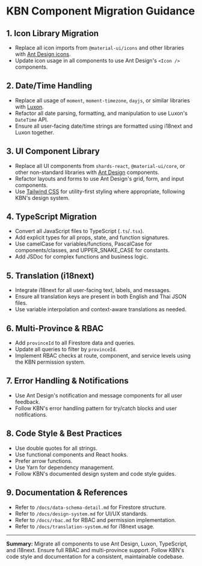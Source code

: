 # KBN Component Migration Guidance

## 1. Icon Library Migration
- Replace all icon imports from `@material-ui/icons` and other libraries with [Ant Design icons](https://ant.design/components/icon/).
- Update icon usage in all components to use Ant Design's `<Icon />` components.

## 2. Date/Time Handling
- Replace all usage of `moment`, `moment-timezone`, `dayjs`, or similar libraries with [Luxon](https://moment.github.io/luxon/).
- Refactor all date parsing, formatting, and manipulation to use Luxon's `DateTime` API.
- Ensure all user-facing date/time strings are formatted using i18next and Luxon together.

## 3. UI Component Library
- Replace all UI components from `shards-react`, `@material-ui/core`, or other non-standard libraries with [Ant Design](https://ant.design/) components.
- Refactor layouts and forms to use Ant Design's grid, form, and input components.
- Use [Tailwind CSS](https://tailwindcss.com/) for utility-first styling where appropriate, following KBN's design system.

## 4. TypeScript Migration
- Convert all JavaScript files to TypeScript (`.ts`/`.tsx`).
- Add explicit types for all props, state, and function signatures.
- Use camelCase for variables/functions, PascalCase for components/classes, and UPPER_SNAKE_CASE for constants.
- Add JSDoc for complex functions and business logic.

## 5. Translation (i18next)
- Integrate i18next for all user-facing text, labels, and messages.
- Ensure all translation keys are present in both English and Thai JSON files.
- Use variable interpolation and context-aware translations as needed.

## 6. Multi-Province & RBAC
- Add `provinceId` to all Firestore data and queries.
- Update all queries to filter by `provinceId`.
- Implement RBAC checks at route, component, and service levels using the KBN permission system.

## 7. Error Handling & Notifications
- Use Ant Design's notification and message components for all user feedback.
- Follow KBN's error handling pattern for try/catch blocks and user notifications.

## 8. Code Style & Best Practices
- Use double quotes for all strings.
- Use functional components and React hooks.
- Prefer arrow functions.
- Use Yarn for dependency management.
- Follow KBN's documented design system and code style guides.

## 9. Documentation & References
- Refer to `/docs/data-schema-detail.md` for Firestore structure.
- Refer to `/docs/design-system.md` for UI/UX standards.
- Refer to `/docs/rbac.md` for RBAC and permission implementation.
- Refer to `/docs/translation-system.md` for i18next usage.

---

**Summary:**
Migrate all components to use Ant Design, Luxon, TypeScript, and i18next. Ensure full RBAC and multi-province support. Follow KBN's code style and documentation for a consistent, maintainable codebase.